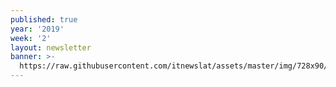 ```yaml
---
published: true
year: '2019'
week: '2'
layout: newsletter
banner: >-
  https://raw.githubusercontent.com/itnewslat/assets/master/img/728x90/Banner-Ciberespacio.jpg
---
```

